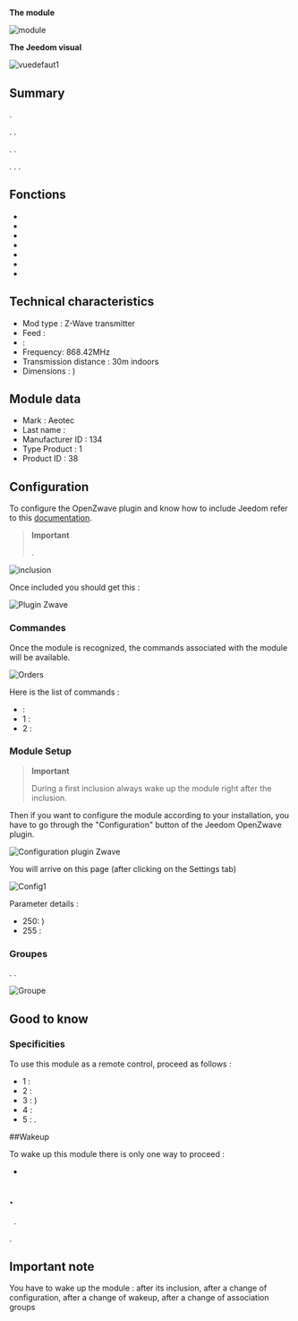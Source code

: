 # 

**The module**

![module](images/aeotec.panicbutton/module.jpg)

**The Jeedom visual**

![vuedefaut1](images/aeotec.panicbutton/vuedefaut1.jpg)

## Summary

.

. .

. .

. . .

## Fonctions

-   
-   
-   
-   
-   
-   
-   

## Technical characteristics

-   Mod type : Z-Wave transmitter
-   Feed : 
-    : 
-   Frequency: 868.42MHz
-   Transmission distance : 30m indoors
-   Dimensions : )

## Module data

-   Mark : Aeotec
-   Last name : 
-   Manufacturer ID : 134
-   Type Product : 1
-   Product ID : 38

## Configuration

To configure the OpenZwave plugin and know how to include Jeedom refer to this [documentation](https://doc.jeedom.com/en_US/plugins/automation%20protocol/openzwave/).

> **Important**
>
> .

![inclusion](images/aeotec.panicbutton/inclusion.jpg)

Once included you should get this :

![Plugin Zwave](images/aeotec.panicbutton/information.jpg)

### Commandes

Once the module is recognized, the commands associated with the module will be available.

![Orders](images/aeotec.panicbutton/commandes.jpg)

Here is the list of commands :

-    : 
  - 1 : 
  - 2 : 

### Module Setup

> **Important**
>
> During a first inclusion always wake up the module right after the inclusion.

Then if you want to configure the module according to your installation, you have to go through the "Configuration" button of the Jeedom OpenZwave plugin.

![Configuration plugin Zwave](images/plugin/bouton_configuration.jpg)

You will arrive on this page (after clicking on the Settings tab)

![Config1](images/aeotec.panicbutton/config1.jpg)

Parameter details :

-   250: )
-   255 : 

### Groupes

. .

![Groupe](images/aeotec.panicbutton/groupe.jpg)

## Good to know

### Specificities

To use this module as a remote control, proceed as follows :

-   1 : 
-   2 : 
-   3 : )
-   4 : 
-   5 : .

##Wakeup

To wake up this module there is only one way to proceed :

-   

## .
 
.


.

## Important note

You have to wake up the module : after its inclusion, after a change of configuration, after a change of wakeup, after a change of association groups
